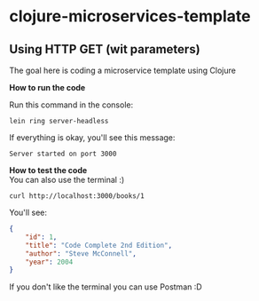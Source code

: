 # clojure-microservices-template
Using HTTP GET (wit parameters)
---
The goal here is coding a microservice template using Clojure

**How to run the code** </br>

Run this command in the console:
```
lein ring server-headless
```
If everything is okay, you'll see this message:
```
Server started on port 3000
```

**How to test the code** </br>
You can also use the terminal :)

```
curl http://localhost:3000/books/1
```

You'll see:
```json
{
    "id": 1,
    "title": "Code Complete 2nd Edition",
    "author": "Steve McConnell",
    "year": 2004
}
```

If you don't like the terminal you can use Postman :D
